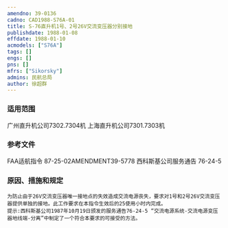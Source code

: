 ```yaml
---
amendno: 39-0136  
cadno: CAD1988-S76A-01  
title: S-76直升机1号、2号26V交流变压器分别接地  
publishdate: 1988-01-08  
effdate: 1988-01-10  
acmodels: ["S76A"]  
tags: []  
engs: []  
pns: []  
mfrs: ["Sikorsky"]  
admins: 民航总局  
author: 徐超群  
---
```

  
### 适用范围  
广州直升机公司7302.7304机     上海直升机公司7301.7303机  
  
<!--more-->  
### 参考文件    
FAA适航指令 87-25-02AMENDMENT39-5778 
西科斯基公司服务通告 76-24-5  
  
### 原因、措施和规定  
    为防止由于26V交流变压器唯一接地点的失效造成交流电源丧失，要求对1号和2号26V交流变压器提供单独的接地。此工作要求在本指令生效后的25使用小时内完成。  
    提示:西科斯基公司1987年10月19日颁发的服务通告76-24-5 “交流电源系统-交流电源变压器地线端-分离”中制定了一个符合本要求的可接受的方法。  
